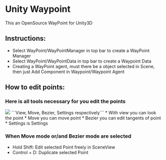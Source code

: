 # Unity Waypoint

This an OpenSource WayPoint for Unity3D

## Instructions:  
* Select WayPoint/WayPointManager in top bar to create a WayPoint Manager
* Select WayPoint/WayPointData in top bar to create a Waypoint Data
* Creating a WayPoint agent, must there be a object selected in Scene, then just Add Component in Waypoint/Waypoint Agent

## How to edit points:
### Here is all tools necessary for you edit the points
<img src="https://github.com/n0bode/Waypoint/raw/master/toolbar.png">
```View, Move, Bezier, Settings respectively```
* With view you can look the point
* Move you can move point
* Bezier you can edit tangents of point
* Settings is Settings

### When Move mode or/and Bezier mode are selected
* Hold Shift: Edit selected Point freely in SceneView
* Control + D: Duplicate selected Point
